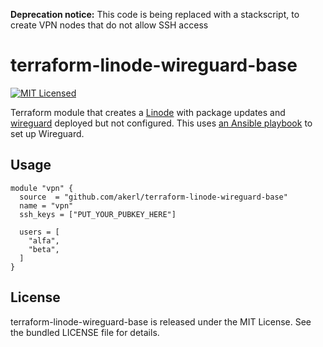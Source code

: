 **Deprecation notice:** This code is being replaced with a stackscript, to create VPN nodes that do not allow SSH access

terraform-linode-wireguard-base
=========

[![MIT Licensed](https://img.shields.io/badge/license-MIT-green.svg)](https://tldrlegal.com/license/mit-license)

Terraform module that creates a [Linode](https://linode.com) with package updates and [wireguard](https://www.wireguard.com) deployed but not configured. This uses [an Ansible playbook](https://github.com/akerl/deploy-wireguard-server) to set up Wireguard.

## Usage

```
module "vpn" {
  source  = "github.com/akerl/terraform-linode-wireguard-base"
  name = "vpn"
  ssh_keys = ["PUT_YOUR_PUBKEY_HERE"]

  users = [
    "alfa",
    "beta",
  ]
}
```

## License

terraform-linode-wireguard-base is released under the MIT License. See the bundled LICENSE file for details.
